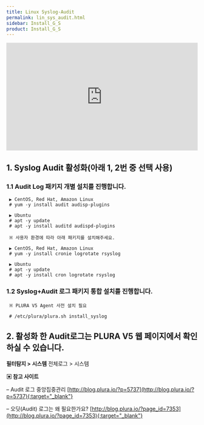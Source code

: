 ```yaml
---
title: Linux Syslog-Audit
permalink: lin_sys_audit.html
sidebar: Install_G_S
product: Install_G_S
---
```


<style>.embed-container { position: relative; padding-bottom: 56.25%; height: 0; overflow: hidden; max-width: 100%; } .embed-container iframe, .embed-container object, .embed-container embed { position: absolute; top: 0; left: 0; width: 100%; height: 100%; }</style><div class='embed-container'><iframe src='https://www.youtube.com/embed/8WYGIsW08yY' frameborder='0' allowfullscreen></iframe></div>

## 1. Syslog Audit 활성화(아래 1, 2번 중 선택 사용)

### 1.1 Audit Log 패키지 개별 설치를 진행합니다.

     ▶ CentOS, Red Hat, Amazon Linux
     # yum -y install audit audisp-plugins

     ▶ Ubuntu
     # apt -y update
     # apt -y install auditd audispd-plugins

     ※ 사용자 환경에 따라 아래 패키지를 설치해주세요.

     ▶ CentOS, Red Hat, Amazon Linux
     # yum -y install cronie logrotate rsyslog

     ▶ Ubuntu
     # apt -y update
     # apt -y install cron logrotate rsyslog

### 1.2 Syslog+Audit 로그 패키지 통합 설치를 진행합니다.

     ※ PLURA V5 Agent 사전 설치 필요

     # /etc/plura/plura.sh install_syslog

## 2. 활성화 한 Audit로그는 PLURA V5 웹 페이지에서 확인하실 수 있습니다.

  __필터탐지 > 시스템__
    전체로그 > 시스템


**▣ 참고 사이트**

– Audit 로그 중앙집중관리 [http://blog.plura.io/?p=5737](http://blog.plura.io/?p=5737){:target="_blank"}

– 오딧(Audit) 로그는 왜 필요한가요? [http://blog.plura.io/?page_id=7353](http://blog.plura.io/?page_id=7353){:target="_blank"}